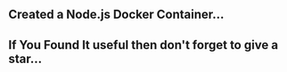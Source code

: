 Created a Node.js Docker Container...
----------------------------------------------------------
If You Found It useful then don't forget to give a star...
----------------------------------------------------------

